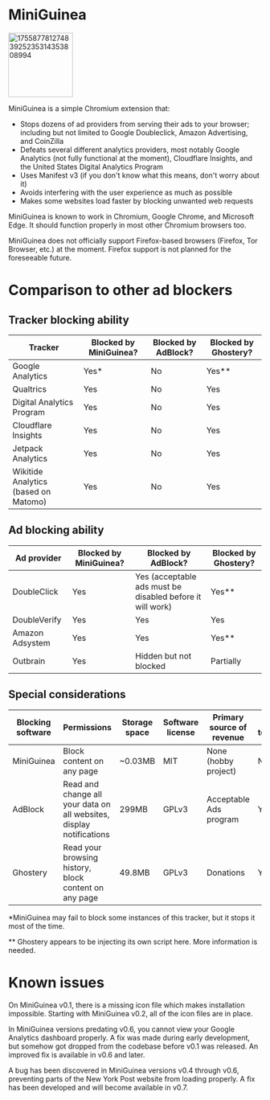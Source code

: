 # MiniGuinea
<img width="128" height="128" alt="17558778127483925235314353808994" src="https://github.com/user-attachments/assets/6cb72e00-cf3a-4d79-a7b6-14bc73c39ded" />

MiniGuinea is a simple Chromium extension that:
- Stops dozens of ad providers from serving their ads to your browser; including but not limited to Google Doubleclick, Amazon Advertising, and CoinZilla
- Defeats several different analytics providers, most notably Google Analytics (not fully functional at the moment), Cloudflare Insights, and the United States Digital Analytics Program
- Uses Manifest v3 (if you don't know what this means, don't worry about it)
- Avoids interfering with the user experience as much as possible
- Makes some websites load faster by blocking unwanted web requests

MiniGuinea is known to work in Chromium, Google Chrome, and Microsoft Edge. It should function properly in most other Chromium browsers too.

MiniGuinea does not officially support Firefox-based browsers (Firefox, Tor Browser, etc.) at the moment. Firefox support is not planned for the foreseeable future.
 
# Comparison to other ad blockers
## Tracker blocking ability
| Tracker     | Blocked by MiniGuinea? | Blocked by AdBlock? | Blocked by Ghostery? |
| ----------- | ----------- | ----------- | ----------- |
| Google Analytics      | Yes*       | No        | Yes**        |
| Qualtrics   | Yes         | No        | Yes       |
| Digital Analytics Program   | Yes        | No       | Yes        |
| Cloudflare Insights   | Yes        | No       | Yes        |
| Jetpack Analytics   | Yes       | No       | Yes        |
| Wikitide Analytics (based on Matomo)   | Yes    | No       | Yes        |****

## Ad blocking ability
| Ad provider     | Blocked by MiniGuinea? | Blocked by AdBlock? | Blocked by Ghostery? |
| ----------- | ----------- | ----------- | ----------- |
| DoubleClick      | Yes       | Yes (acceptable ads must be disabled before it will work)        | Yes**        |
| DoubleVerify   | Yes         | Yes        | Yes       |
| Amazon Adsystem   | Yes       | Yes       | Yes**        |********
| Outbrain   | Yes       | Hidden but not blocked       | Partially        |

## Special considerations
| Blocking software     | Permissions | Storage space | Software license | Primary source of revenue | Uses telemetry? |
| ----------- | ----------- | ----------- | ----------- | ----------- | ----------- |
| MiniGuinea      | Block content on any page       | ~0.03MB      | MIT        | None (hobby project) | No |
| AdBlock   | Read and change all your data on all websites, display notifications         | 299MB        | GPLv3 | Acceptable Ads program | Yes |  
| Ghostery  | Read your browsing history, block content on any page       | 49.8MB       | GPLv3        | Donations | Yes |********

*MiniGuinea may fail to block some instances of this tracker, but it stops it most of the time.

** Ghostery appears to be injecting its own script here. More information is needed.

# Known issues
On MiniGuinea v0.1, there is a missing icon file which makes installation impossible. Starting with MiniGuinea v0.2, all of the icon files are in place.

In MiniGuinea versions predating v0.6, you cannot view your Google Analytics dashboard properly. A fix was made during early development, but somehow got dropped from the codebase before v0.1 was released. An improved fix is available in v0.6 and later.

A bug has been discovered in MiniGuinea versions v0.4 through v0.6, preventing parts of the New York Post website from loading properly. A fix has been developed and will become available in v0.7.

